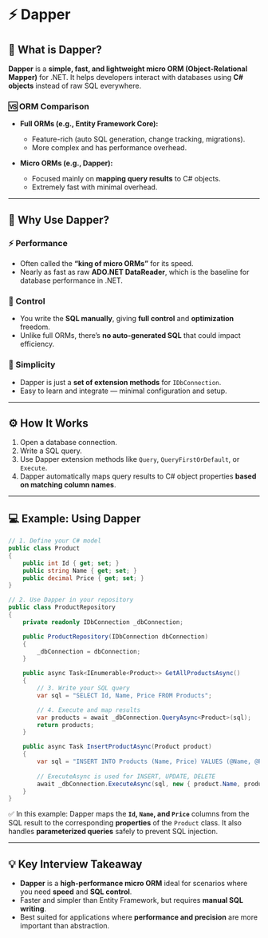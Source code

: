 # ⚡ Dapper

## 🧩 What is Dapper?

**Dapper** is a **simple, fast, and lightweight micro ORM (Object-Relational Mapper)** for .NET.
It helps developers interact with databases using **C# objects** instead of raw SQL everywhere.

### 🆚 ORM Comparison

* **Full ORMs (e.g., Entity Framework Core):**

  * Feature-rich (auto SQL generation, change tracking, migrations).
  * More complex and has performance overhead.

* **Micro ORMs (e.g., Dapper):**

  * Focused mainly on **mapping query results** to C# objects.
  * Extremely fast with minimal overhead.

---

## 🚀 Why Use Dapper?

### ⚡ Performance

* Often called the **“king of micro ORMs”** for its speed.
* Nearly as fast as raw **ADO.NET DataReader**, which is the baseline for database performance in .NET.

### 🎯 Control

* You write the **SQL manually**, giving **full control** and **optimization** freedom.
* Unlike full ORMs, there’s **no auto-generated SQL** that could impact efficiency.

### 🧠 Simplicity

* Dapper is just a **set of extension methods** for `IDbConnection`.
* Easy to learn and integrate — minimal configuration and setup.

---

## ⚙️ How It Works

1. Open a database connection.
2. Write a SQL query.
3. Use Dapper extension methods like `Query`, `QueryFirstOrDefault`, or `Execute`.
4. Dapper automatically maps query results to C# object properties **based on matching column names**.

---

## 💻 Example: Using Dapper

```csharp
// 1. Define your C# model
public class Product
{
    public int Id { get; set; }
    public string Name { get; set; }
    public decimal Price { get; set; }
}

// 2. Use Dapper in your repository
public class ProductRepository
{
    private readonly IDbConnection _dbConnection;

    public ProductRepository(IDbConnection dbConnection)
    {
        _dbConnection = dbConnection;
    }

    public async Task<IEnumerable<Product>> GetAllProductsAsync()
    {
        // 3. Write your SQL query
        var sql = "SELECT Id, Name, Price FROM Products";

        // 4. Execute and map results
        var products = await _dbConnection.QueryAsync<Product>(sql);
        return products;
    }

    public async Task InsertProductAsync(Product product)
    {
        var sql = "INSERT INTO Products (Name, Price) VALUES (@Name, @Price)";
        
        // ExecuteAsync is used for INSERT, UPDATE, DELETE
        await _dbConnection.ExecuteAsync(sql, new { product.Name, product.Price });
    }
}
```

✅ In this example:
Dapper maps the **`Id`, `Name`, and `Price`** columns from the SQL result to the corresponding **properties** of the `Product` class.
It also handles **parameterized queries** safely to prevent SQL injection.

---

## 💡 Key Interview Takeaway

* **Dapper** is a **high-performance micro ORM** ideal for scenarios where you need **speed** and **SQL control**.
* Faster and simpler than Entity Framework, but requires **manual SQL writing**.
* Best suited for applications where **performance and precision** are more important than abstraction.

